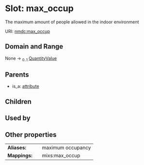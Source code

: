 
# Slot: max_occup


The maximum amount of people allowed in the indoor environment

URI: [nmdc:max_occup](https://microbiomedata/meta/max_occup)


## Domain and Range

None &#8594;  <sub>0..1</sub> [QuantityValue](QuantityValue.md)

## Parents

 *  is_a: [attribute](attribute.md)

## Children


## Used by


## Other properties

|  |  |  |
| --- | --- | --- |
| **Aliases:** | | maximum occupancy |
| **Mappings:** | | mixs:max_occup |

